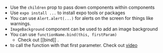 - Use the `children` prop to pass down components within components
-  Use `expo install ...` to install expo tools or packages
- You can use `Alert.alert(...)` for alerts on the screen for things like warnings.
- `ImageBackground` component can be used to add an image background
- You can use `functionName.bind(this, firstParam)`
	- Check out [[bind]] .
- to call the function with that first parameter. Check out [video](https://www.youtube.com/watch?v=fP_kA90DgIU)
